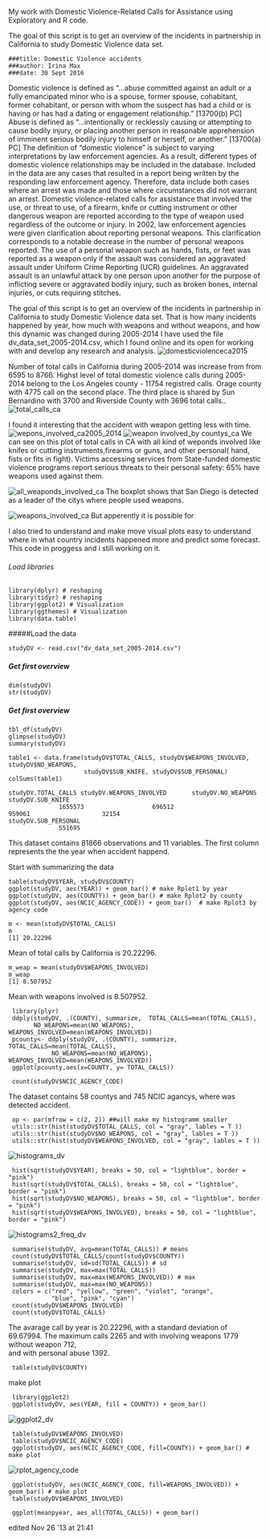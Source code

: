 My work with Domestic Violence-Related Calls for Assistance using Exploratory and R code.

 The goal of this script is to get an overview of the incidents in partnership in California to study Domestic Violence data set. 

    ###title: Domestic Violence accidents
    ###author: Irina Max
    ###date: 30 Sept 2016

 Domestic violence is defined as “...abuse committed against an adult or a fully emancipated minor who is a spouse, former spouse, cohabitant, former cohabitant, or person with whom the suspect has had a child or is having or has had a dating or engagement relationship.” [13700(b) PC]
 Abuse is defined as “...intentionally or recklessly causing or attempting to cause bodily injury, or placing another person in reasonable apprehension of imminent serious bodily injury to himself or herself, or another.” [13700(a) PC]
 The definition of “domestic violence” is subject to varying interpretations by law enforcement agencies. As a result, different types of domestic violence relationships may be included in the database.
 Included in the data are any cases that resulted in a report being written by the responding law enforcement agency. Therefore, data include both cases where an arrest was made and those where circumstances did not warrant an arrest.
Domestic violence-related calls for assistance that involved the use, or threat to use, of a firearm, knife or cutting instrument or other dangerous weapon are reported according to the type of weapon used regardless of the outcome or injury.
 In 2002, law enforcement agencies were given clarification about reporting personal weapons. This clarification corresponds to a notable decrease in the number of personal weapons reported. The use of a personal weapon such as hands, fists, or feet was reported as a weapon only if the assault was considered an aggravated assault under Uniform Crime Reporting (UCR) guidelines. An aggravated assault is an unlawful attack by one person upon another for the purpose of inflicting severe or aggravated bodily injury, such as broken bones, internal injuries, or cuts requiring stitches.


  
  The goal of this script is to get an overview of the incidents in partnership in California
to study Domestic Violence data set. That is how many incidents happened by year, 
how much with weapons and without weapons, and how this dynamic was changed during 2005-2014
I have used the file dv_data_set_2005-2014.csv, which I found online and its open for 
working with and develop any research and analysis.
![domesticviolenceca2015](https://cloud.githubusercontent.com/assets/16123495/20820260/c48f15da-b7ee-11e6-8211-2b50c4e3cfd9.png)

Number of total calls in California during 2005-2014 was increase from  from 6595 to 8766.
Highst level of total domestic violence calls during 2005-2014 belong to the Los Angeles county - 11754 registred calls. Orage county with 4775 call on the second place. The third place is shared  by Sun Bernardino with 3700 and Riverside County with 3696 total calls..
![total_calls_ca](https://cloud.githubusercontent.com/assets/16123495/20820458/21c38802-b7f0-11e6-976c-4cd30b7c4f01.png)

I found it interesting that the accident with weapon getting less with time. 
![wepons_involved_ca2005_2014](https://cloud.githubusercontent.com/assets/16123495/20821722/bc3e9008-b7f9-11e6-8da7-3d0afa2c7624.png)
![weapon involved_by countys_ca](https://cloud.githubusercontent.com/assets/16123495/20822485/ec90dabc-b7ff-11e6-8e7c-cb00b235288b.png)
We can see on this plot of total calls in CA with all kind of weponds involved like knifes or cutting instruments,firearms or guns, and other personal( hand, fists or fits in fight).
Victims accessing services from State-funded domestic violence programs report serious threats to
their personal safety: 65% have weapons used against them.

![all_weaponds_involved_ca](https://cloud.githubusercontent.com/assets/16123495/20825131/faa6b07e-b816-11e6-9232-0716b9b92b69.png)
The boxplot shows that San Diego is detected as a leader of the citys where people used weapons.

![weapons_involved_ca](https://cloud.githubusercontent.com/assets/16123495/20820465/2ae45010-b7f0-11e6-869a-8e0062c82aad.png)
But apperently it is possible for

I also tried to understand  and make move visual plots easy to understand where 
in what country incidents happened more and predict some forecast. This code 
in proggess and i still working on it. 

  
  ######  Load libraries

    library(dplyr) # reshaping
    library(tidyr) # reshaping
    library(ggplot2) # Visualization
    library(ggthemes) # Visualization
    library(data.table)
  #####Load the data

    studyDV <- read.csv("dv_data_set_2005-2014.csv")
  ##### Get first overview
    dim(studyDV)
    str(studyDV)

  ##### Get first overview

    tbl_df(studyDV)
    glimpse(studyDV)
    summary(studyDV)

    table1 <- data.frame(studyDV$TOTAL_CALLS, studyDV$WEAPONS_INVOLVED, studyDV$NO_WEAPONS,
                         studyDV$SUB_KNIFE, studyDV$SUB_PERSONAL)      
    colSums(table1)
    
    studyDV.TOTAL_CALLS studyDV.WEAPONS_INVOLVED       studyDV.NO_WEAPONS        studyDV.SUB_KNIFE
                  1655573                   696512                   959061                    32154 
    studyDV.SUB_PERSONAL 
                  551695 


This dataset contains 81866 observations and 11 variables. 
The first column represents the the year when accident happend.

Start with summarizing the data

    table(studyDV$YEAR, studyDV$COUNTY)
    ggplot(studyDV, aes(YEAR)) + geom_bar() # make Rplot1 by year
    ggplot(studyDV, aes(COUNTY)) + geom_bar() # make Rplot2 by county
    ggplot(studyDV, aes(NCIC_AGENCY_CODE)) + geom_bar()  # make Rplot3 by agency code

    m <- mean(studyDV$TOTAL_CALLS)
    m
    [1] 20.22296
Mean of total calls by California is 20.22296.
    
    m_weap = mean(studyDV$WEAPONS_INVOLVED)
    m_weap
    [1] 8.507952
Mean with weapons involved is 8.507952.    


     library(plyr)
     ddply(studyDV, .(COUNTY), summarize,  TOTAL_CALLS=mean(TOTAL_CALLS), 
           NO_WEAPONS=mean(NO_WEAPONS), WEAPONS_INVOLVED=mean(WEAPONS_INVOLVED))
     pcounty<- ddply(studyDV, .(COUNTY), summarize,  TOTAL_CALLS=mean(TOTAL_CALLS), 
                NO_WEAPONS=mean(NO_WEAPONS), WEAPONS_INVOLVED=mean(WEAPONS_INVOLVED))
     ggplot(pcounty,aes(x=COUNTY, y= TOTAL_CALLS))

     count(studyDV$NCIC_AGENCY_CODE)
The dataset contains 58 countys and 745 NCIC agancys, where was detected accident.

     op <- par(mfrow = c(2, 2)) ##will make my histogramm smaller
     utils::str(hist(studyDV$TOTAL_CALLS, col = "gray", lables = T ))
     utils::str(hist(studyDV$NO_WEAPONS, col = "gray", lables = T ))
     utils::str(hist(studyDV$WEAPONS_INVOLVED, col = "gray", lables = T ))
![histograms_dv](https://cloud.githubusercontent.com/assets/16123495/20827044/0dde1b70-b824-11e6-8177-dae31f41126a.png)     

     hist(sqrt(studyDV$YEAR), breaks = 50, col = "lightblue", border = "pink")
     hist(sqrt(studyDV$TOTAL_CALLS), breaks = 50, col = "lightblue", border = "pink")
     hist(sqrt(studyDV$NO_WEAPONS), breaks = 50, col = "lightblue", border = "pink") 
     hist(sqrt(studyDV$WEAPONS_INVOLVED), breaks = 50, col = "lightblue", border = "pink")
![histograms2_freq_dv](https://cloud.githubusercontent.com/assets/16123495/20827047/116d0b98-b824-11e6-94d8-166e3ccaf497.png)     


     summarise(studyDV, avg=mean(TOTAL_CALLS)) # means
     count(studyDV$TOTAL_CALLS/count(studyDV$COUNTY))
     summarise(studyDV, sd=sd(TOTAL_CALLS)) # sd
     summarise(studyDV, max=max(TOTAL_CALLS))
     summarise(studyDV, max=max(WEAPONS_INVOLVED)) # max
     summarise(studyDV, max=max(NO_WEAPONS))
     colors = c("red", "yellow", "green", "violet", "orange", 
                "blue", "pink", "cyan")
     count(studyDV$WEAPONS_INVOLVED)
     count(studyDV$TOTAL_CALLS)

The avarage call by year is 20.22296, with a standard deviation of 69.67994.
The  maximum calls  2265 and with involving weapons 1779 without weapon 712,\
and with personal abuse 1392.

     table(studyDV$COUNTY)
 make plot

     library(ggplot2)
     ggplot(studyDV, aes(YEAR, fill = COUNTY)) + geom_bar()
![ggplot2_dv](https://cloud.githubusercontent.com/assets/16123495/20827078/43555c5a-b824-11e6-9ff8-7740b2f16403.png)     

     table(studyDV$WEAPONS_INVOLVED)
     table(studyDV$NCIC_AGENCY_CODE)
     ggplot(studyDV, aes(NCIC_AGENCY_CODE, fill=COUNTY)) + geom_bar() # make plot
![rplot_agency_code](https://cloud.githubusercontent.com/assets/16123495/20827254/9b517f64-b825-11e6-8ad0-f786db58141b.png)

     ggplot(studyDV, aes(NCIC_AGENCY_CODE, fill=WEAPONS_INVOLVED)) + geom_bar() # make plot
     table(studyDV$WEAPONS_INVOLVED)

     ggplot(meanpyear, aes_all(TOTAL_CALLS)) + geom_bar()

edited Nov 26 '13 at 21:41
